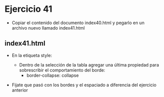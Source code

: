 # Ejercicio 41

* Copiar el contenido del documento index40.html y pegarlo en un archivo nuevo llamado index41.html

## index41.html
* En la etiqueta style:
  * Dentro de la selección de la tabla agregar una última propiedad para sobrescribir el comportamiento del borde:
    * border-collapse: collapse
  
* Fijate que pasó con los bordes y el espaciado a diferencia del ejercicio anterior